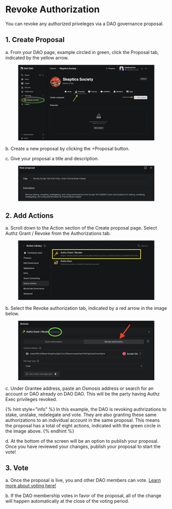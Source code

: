# Revoke Authorization

You can revoke any authorized priveleges via a DAO governance proposal.

## 1. Create Proposal

a. From your DAO page, example circled in green, click the Proposal tab, indicated by the yellow arrow.

<figure><img src="../../.gitbook/assets/change-appearance1.png" alt=""><figcaption></figcaption></figure>

b. Create a new proposal by clicking the +Proposal button.

c. Give your proposal a title and description.

<figure><img src="../../.gitbook/assets/authz-exec8.png" alt=""><figcaption></figcaption></figure>

## 2. Add Actions

a. Scroll down to the Action section of the Create proposal page. Select Authz Grant / Revoke from the Authorizations tab.

<figure><img src="../../.gitbook/assets/authz-exec2.png" alt=""><figcaption></figcaption></figure>

b. Select the Revoke authorization tab, indicated by a red arrow in the image below.

<figure><img src="../../.gitbook/assets/authz-exec9.png" alt=""><figcaption></figcaption></figure>

c. Under Grantee address, paste an Osmosis address or search for an account or DAO already on DAO DAO. This will be the party having Authz Exec privileges revoked.

{% hint style="info" %}
In this example, the DAO is revoking authrizations to stake, unstake, redelegate and vote. They are also granting these same authorizations to an individual account in the same proposal. This means the proposal has a total of eight actions, indicated with the green circle in the image above.
{% endhint %}

d. At the bottom of the screen will be an option to publish your proposal. Once you have reviewed your changes, publish your proposal to start the vote!

## 3. Vote

a. Once the proposal is live, you and other DAO members can vote. [Learn more about voting here!](../../dao-governance/proposals/how-to-vote-on-a-proposal)

b. If the DAO membership votes in favor of the proposal, all of the change will happen automatically at the close of the voting period.
